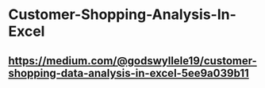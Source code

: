 # Customer-Shopping-Analysis-In-Excel

## https://medium.com/@godswyllele19/customer-shopping-data-analysis-in-excel-5ee9a039b11
